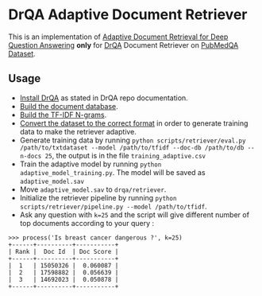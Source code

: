 # DrQA Adaptive Document Retriever
This is an implementation of [Adaptive Document Retrieval for Deep Question Answering](https://github.com/bernhard2202/adaptive-ir-for-qa) **only** for [DrQA](https://github.com/facebookresearch/DrQA) Document Retriever on [PubMedQA Dataset](https://github.com/pubmedqa/pubmedqa).

## Usage

- [Install DrQA](https://github.com/facebookresearch/DrQA#installing-drqa) as stated in DrQA repo documentation.
- [Build the document database](https://github.com/facebookresearch/DrQA/tree/master/scripts/retriever).
- [Build the TF-IDF N-grams](https://github.com/facebookresearch/DrQA/tree/master/scripts/retriever#building-the-tf-idf-n-grams).
- [Convert the dataset to the correct format](https://github.com/facebookresearch/DrQA#format-a) in order to generate training data to make the retriever adaptive.
- Generate training data by running `python scripts/retriever/eval.py /path/to/txtdataset --model /path/to/tfidf --doc-db /path/to/db --n-docs 25`, the output is in the file `training_adaptive.csv`
- Train the adaptive model by running `python adaptive_model_training.py`. The model will be saved as `adaptive_model.sav`
- Move `adaptive_model.sav` to `drqa/retriever`.
- Initialize the retriever pipeline by running `python scripts/retriever/pipeline.py --model /path/to/tfidf`. 
- Ask any question with `k=25` and the script will give different number of top documents according to your query :
```
>>> process('Is breast cancer dangerous ?', k=25)
+------+----------+-----------+
| Rank |  Doc Id  | Doc Score |
+------+----------+-----------+
|  1   | 15050326 |  0.060087 |
|  2   | 17598882 |  0.056639 |
|  3   | 14692023 |  0.050878 |
+------+----------+-----------+
```